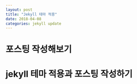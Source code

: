 ```yaml
---
layout: post
title: "Jekyll 테마 적용"
date: 2018-04-08
categories: jekyll update
---
```




# 포스팅 작성해보기

# jekyll 테마 적용과 포스팅 작성하기